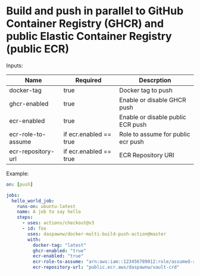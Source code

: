 # Build and push in parallel to GitHub Container Registry (GHCR) and public Elastic Container Registry (public ECR)

Inputs:

| Name               | Required               | Descrption                          |
|--------------------|------------------------|-------------------------------------|
| docker-tag         | true                   | Docker tag to push                  |
| ghcr-enabled       | true                   | Enable or disable GHCR push         |
| ecr-enabled        | true                   | Enable or disable public ECR push   |
| ecr-role-to-assume | if ecr.enabled == true | Role to assume for public ecr push  |
| ecr-repository-url | if ecr.enabled == true | ECR Repository URI                  |


Example:

```yaml
on: [push]

jobs:
  hello_world_job:
    runs-on: ubuntu-latest
    name: A job to say hello
    steps:
      - uses: actions/checkout@v3
      - id: foo
        uses: daspawnw/docker-multi-build-push-action@master
        with:
          docker-tag: "latest"
          ghcr-enabled: "true"
          ecr-enabled: "true"
          ecr-role-to-assume: "arn:aws:iam::123456789012:role/assumed-role-for-push"
          ecr-repository-url: "public.ecr.aws/daspawnw/vault-crd"
```